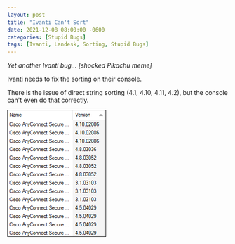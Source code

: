 ```yaml
---
layout: post
title: "Ivanti Can't Sort"
date: 2021-12-08 08:00:00 -0600
categories: [Stupid Bugs]
tags: [Ivanti, Landesk, Sorting, Stupid Bugs]
---
```


*Yet another Ivanti bug... [shocked Pikachu meme]*

Ivanti needs to fix the sorting on their console.

There is the issue of direct string sorting (4.1, 4.10, 4.11, 4.2), but the console can't even do that correctly.

![Dumb sorting by Ivanti](/assets/2021/12/dumb-sorting-by-ivanti.png)
